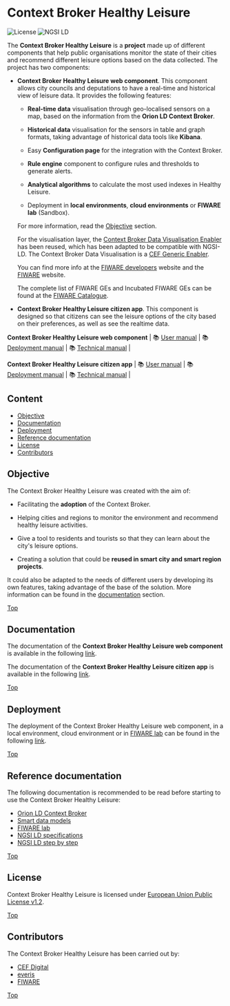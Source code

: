 # Context Broker Healthy Leisure

![License](https://img.shields.io/github/license/ConnectingEurope/Context-Broker-Data-Visualisation)
![NGSI LD](https://img.shields.io/badge/NGSI-LD-red.svg)

The **Context Broker Healthy Leisure** is a **project** made up of different components that help public organisations monitor the state of their cities and recommend different leisure options based on the data collected. The project has two components:

- **Context Broker Healthy Leisure web component**. This component allows city councils and deputations to have a real-time and historical view of leisure data. It provides the following features:

    - **Real-time data** visualisation through geo-localised sensors on a map, based on the information from the **Orion LD Context Broker**.

    - **Historical data** visualisation for the sensors in table and graph formats, taking advantage of historical data tools like **Kibana**.

    - Easy **Configuration page** for the integration with the Context Broker.

    - **Rule engine** component to configure rules and thresholds to generate alerts.

    - **Analytical algorithms** to calculate the most used indexes in Healthy Leisure.

    - Deployment in **local environments**, **cloud environments** or **FIWARE lab** (Sandbox).

    For more information, read the [Objective](#objective) section.

    For the visualisation layer, the [Context Broker Data Visualisation Enabler](https://github.com/ConnectingEurope/Context-Broker-Data-Visualisation) has been reused, which has been adapted to be compatible with NGSI-LD. The Context Broker Data Visualisation is a [CEF Generic Enabler](https://ec.europa.eu/cefdigital/wiki/display/CEFDIGITAL/CEF+Enablers).

    You can find more info at the [FIWARE developers](https://developers.fiware.org/) website and the [FIWARE](https://fiware.org/) website.

    The complete list of FIWARE GEs and Incubated FIWARE GEs can be found at the [FIWARE Catalogue](https://www.fiware.org/developers/catalogue/).

- **Context Broker Healthy Leisure citizen app**. This component is designed so that citizens can see the leisure options of the city based on their preferences, as well as see the realtime data.

**Context Broker Healthy Leisure web component** 
| :books: [User manual](project/doc/user/index.md) | :books: [Deployment manual](project/doc/tutorials/index.md) | :books: [Technical manual](project/doc/technical/index.md) |

**Context Broker Healthy Leisure citizen app**
| :books: [User manual](citizen_app/doc/user/index.md) | :books: [Deployment manual](citizen_app/doc/tutorials/index.md) | :books: [Technical manual](citizen_app/doc/technical/index.md) |

## Content

- [Objective](#objective)
- [Documentation](#documentation)
- [Deployment](#deployment)
- [Reference documentation](#reference-documentation)
- [License](#license)
- [Contributors](#contributors)

## Objective

The Context Broker Healthy Leisure was created with the aim of:

- Facilitating the **adoption** of the Context Broker.

- Helping cities and regions to monitor the environment and recommend healthy leisure activities.

- Give a tool to residents and tourists so that they can learn about the city's leisure options.

- Creating a solution that could be **reused in smart city and smart region projects**.

It could also be adapted to the needs of different users by developing its own features, taking advantage of the base of the solution. More information can be found in the [documentation](#documentation) section.

[Top](#context-broker-healthy-leisure)

## Documentation

The documentation of the **Context Broker Healthy Leisure web component** is available in the following [link](project/doc/index.md).

The documentation of the **Context Broker Healthy Leisure citizen app** is available in the following [link](citizen_app/doc/index.md).

[Top](#context-broker-healthy-leisure)

## Deployment

The deployment of the Context Broker Healthy Leisure web component, in a local environment, cloud environment or in [FIWARE lab](https://www.fiware.org/developers/fiware-lab/) can be found in the following [link](project/doc/tutorials/index.md).

[Top](#context-broker-healthy-leisure)

## Reference documentation

The following documentation is recommended to be read before starting to use the Context Broker Healthy Leisure:

- [Orion LD Context Broker](https://github.com/FIWARE/context.Orion-LD)
- [Smart data models](https://smartdatamodels.org)
- [FIWARE lab](https://www.fiware.org/developers/fiware-lab/)
- [NGSI LD specifications](https://www.etsi.org/deliver/etsi_gs/CIM/001_099/009/01.04.01_60/gs_cim009v010401p.pdf)
- [NGSI LD step by step](https://ngsi-ld-tutorials.readthedocs.io/en/latest/)

[Top](#context-broker-healthy-leisure)

## License

Context Broker Healthy Leisure is licensed under [European Union Public License v1.2](LICENSE).

[Top](#context-broker-healthy-leisure)

## Contributors

The Context Broker Healthy Leisure has been carried out by:

- [CEF Digital](https://ec.europa.eu/cefdigital/wiki/display/CEFDIGITAL/CEF+Digital+Home)
- [everis](https://www.everis.com/)
- [FIWARE](https://www.fiware.org/)

[Top](#context-broker-healthy-leisure)
